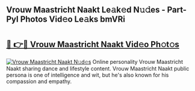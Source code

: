 ## Vrouw Maastricht Naakt Le𝚊k𝚎d N𝚞𝚍es - Part-PyI Photos Vid𝚎o Le𝚊ks bmVRi

# <h2><a href="http://fb00dc.evod.top/?m=Vrouw+Maastricht+Naakt">🔗 👉🔴 Vrouw Maastricht Naakt Vid𝚎o Ph𝚘t𝚘s</a></h2>

[![Vrouw Maastricht Naakt N𝚞d𝚎s](https://i.imgur.com/8V9OHl7.gif)](http://fb00dc.evod.top/?m=Vrouw+Maastricht+Naakt)
Online personality Vrouw Maastricht Naakt sharing dance and lifestyle content. Vrouw Maastricht Naakt public persona is one of intelligence and wit, but he's also known for his compassion and empathy. 
